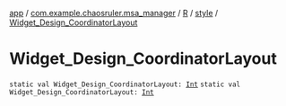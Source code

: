 [app](../../../index.md) / [com.example.chaosruler.msa_manager](../../index.md) / [R](../index.md) / [style](index.md) / [Widget_Design_CoordinatorLayout](.)

# Widget_Design_CoordinatorLayout

`static val Widget_Design_CoordinatorLayout: `[`Int`](https://kotlinlang.org/api/latest/jvm/stdlib/kotlin/-int/index.html)
`static val Widget_Design_CoordinatorLayout: `[`Int`](https://kotlinlang.org/api/latest/jvm/stdlib/kotlin/-int/index.html)